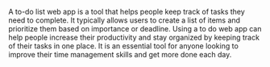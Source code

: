 A to-do list web app is a tool that helps people keep track of tasks they need to complete. It typically allows users to create a list of items and prioritize them based on importance or deadline.
Using a to do web app can help people increase their productivity and stay organized by keeping track of their tasks in one place. It is an essential tool for anyone looking to improve their time management skills and get more done each day.
